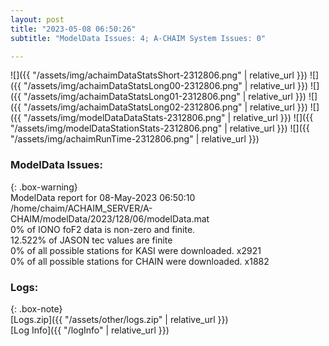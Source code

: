 ```yaml
---
layout: post
title: "2023-05-08 06:50:26"
subtitle: "ModelData Issues: 4; A-CHAIM System Issues: 0"

---
```


![]({{ "/assets/img/achaimDataStatsShort-2312806.png" | relative_url }})
![]({{ "/assets/img/achaimDataStatsLong00-2312806.png" | relative_url }})
![]({{ "/assets/img/achaimDataStatsLong01-2312806.png" | relative_url }})
![]({{ "/assets/img/achaimDataStatsLong02-2312806.png" | relative_url }})
![]({{ "/assets/img/modelDataDataStats-2312806.png" | relative_url }})
![]({{ "/assets/img/modelDataStationStats-2312806.png" | relative_url }})
![]({{ "/assets/img/achaimRunTime-2312806.png" | relative_url }})


### ModelData Issues:  
  
{: .box-warning}  
 ModelData report for 08-May-2023 06:50:10   
 /home/chaim/ACHAIM_SERVER/A-CHAIM/modelData/2023/128/06/modelData.mat   
 0% of IONO foF2 data is non-zero and finite.   
 12.522% of JASON tec values are finite   
 0% of all possible stations for KASI were downloaded. x2921   
 0% of all possible stations for CHAIN were downloaded. x1882   
  


### Logs:  
  
{: .box-note}  
[Logs.zip]({{ "/assets/other/logs.zip" | relative_url }})  
[Log Info]({{ "/logInfo" | relative_url }})  
